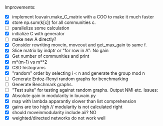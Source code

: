 Improvements:
- [x] implement louvain.make_C_matrix with a COO to make it much faster
- [x] store np.sum(k[c]) for all communities c.
- [ ] parallelize some calculation
- [x] initialize C with generator
- [ ] make new A directly?
- [x] Consider rewriting movein, moveout and get_max_gain to same f.
- [x] Slice matrix by indptr or "for row in A": No gain
- [x] Get number of communities and print
- [x] m*(m-1) vs m**2
- [x] CSD histograms
- [x] "random" order by selecting i < n and generate the group mod n
- [ ] Generate Erdoz-Renyi random graphs for benchmarking
- [ ] Generate Benchmark graphs.
- [ ] "Test suite" for testing against random graphs. Output NMI etc.
Issues:
- [x] Absolute gain in modularity in louvain.py
- [x] map with lambda apparantly slower than list comprehension
- [x] gains are too high // modularity is not calculated right
- [x] should moveinmodularity include aii? NO
- [x] weighted/directed networks do not work well